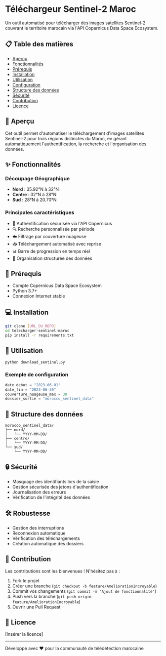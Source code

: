 # Téléchargeur Sentinel-2 Maroc

Un outil automatisé pour télécharger des images satellites Sentinel-2 couvrant le territoire marocain via l'API Copernicus Data Space Ecosystem.

## 📋 Table des matières

- [Aperçu](#aperçu)
- [Fonctionnalités](#fonctionnalités)
- [Prérequis](#prérequis)
- [Installation](#installation)
- [Utilisation](#utilisation)
- [Configuration](#configuration)
- [Structure des données](#structure-des-données)
- [Sécurité](#sécurité)
- [Contribution](#contribution)
- [Licence](#licence)

## 🎯 Aperçu

Cet outil permet d'automatiser le téléchargement d'images satellites Sentinel-2 pour trois régions distinctes du Maroc, en gérant automatiquement l'authentification, la recherche et l'organisation des données.

## ✨ Fonctionnalités

### Découpage Géographique
- **Nord** : 35.92°N à 32°N
- **Centre** : 32°N à 28°N
- **Sud** : 28°N à 20.70°N

### Principales caractéristiques
- 🔐 Authentification sécurisée via l'API Copernicus
- 🔍 Recherche personnalisée par période
- ☁️ Filtrage par couverture nuageuse
- 📥 Téléchargement automatisé avec reprise
- 📊 Barre de progression en temps réel
- 📁 Organisation structurée des données

## 🔧 Prérequis

- Compte Copernicus Data Space Ecosystem
- Python 3.7+
- Connexion Internet stable

## 💻 Installation

```bash
git clone [URL_DU_REPO]
cd telecharger-sentinel-maroc
pip install -r requirements.txt
```

## 🚀 Utilisation

```python
python download_sentinel.py
```

### Exemple de configuration
```python
date_debut = "2023-06-01"
date_fin = "2023-06-30"
couverture_nuageuse_max = 30
dossier_sortie = "morocco_sentinel_data"
```

## 📁 Structure des données

```
morocco_sentinel_data/
├── nord/
│   └── YYYY-MM-DD/
├── centre/
│   └── YYYY-MM-DD/
└── sud/
    └── YYYY-MM-DD/
```

## 🔒 Sécurité

- Masquage des identifiants lors de la saisie
- Gestion sécurisée des jetons d'authentification
- Journalisation des erreurs
- Vérification de l'intégrité des données

## 🛠 Robustesse

- Gestion des interruptions
- Reconnexion automatique
- Vérification des téléchargements
- Création automatique des dossiers

## 🤝 Contribution

Les contributions sont les bienvenues ! N'hésitez pas à :
1. Fork le projet
2. Créer une branche (`git checkout -b feature/AmeliorationIncroyable`)
3. Commit vos changements (`git commit -m 'Ajout de fonctionnalité'`)
4. Push vers la branche (`git push origin feature/AmeliorationIncroyable`)
5. Ouvrir une Pull Request

## 📄 Licence

[Insérer la licence]

---

Développé avec ❤️ pour la communauté de télédétection marocaine